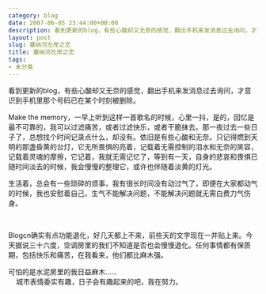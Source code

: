 ```yaml
---
category: blog
date: 2007-06-05 23:44:00+00:00
description: 看到更新的blog，有些心酸却又无奈的感觉，翻出手机来发消息过去询问，才意识到手
layout: post
slug: 塞纳河左岸之恋
title: 塞纳河左岸之恋
tags:
- 未分类
---
```


看到更新的blog，有些心酸却又无奈的感觉，翻出手机来发消息过去询问，才意识到手机里那个号码已在某个时刻被删除。

  


Make the memory，一早上听到这样一首歌名的时候，心里一抖，是的，回忆是最不可靠的，我可以过滤痛苦，或者过滤快乐，或者干脆抹去。那一夜过去一些日子了，总想找个时间记录点什么，却没有。依旧是有些心酸和无奈。只记得燃到天明的那盏昏黄的台灯，它无所畏惧的亮着，记载着无需控制的泪水和无奈的笑容，记载着灵魂的摩擦，它记着，我就无需记忆了，等到有一天，自身的悲哀和畏惧已随时间淡去的时候，我会慢慢的整理它，或许也伴随着淡黄的灯光。

  


生活着，总会有一些琐碎的烦事，我有很长时间没有动过气了，即便在大家都动气的时候，我也安慰着自己，生气不能解决问题，不能解决问题就无需白费力气伤身。

  


 

  


Blogcn确实有点功能退化，好几天都上不来，前些天的文字现在一并贴上来。今天据说三十六度，空调房里的我们不知道是否也会慢慢退化。任何事情都有保质期，包括快乐和痛苦，在我看来，他们都比麻木强。

  


可怕的是水泥房里的我日益麻木……  
    城市表情委实有趣，日子会有趣起来的吧，我在努力。
